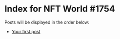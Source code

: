# Index for NFT World #1754
Posts will be displayed in the order below:

- [Your first post](./001-first.md)

